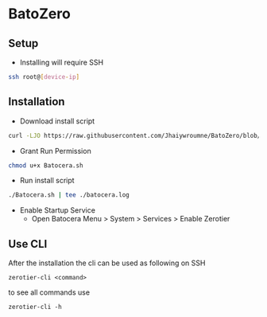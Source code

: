 # BatoZero
## Setup
- Installing will require SSH
```sh
ssh root@[device-ip]
```

## Installation
 - Download install script
```sh
curl -LJO https://raw.githubusercontent.com/Jhaiywroumne/BatoZero/blob/main/Batocera.sh
```
  * Grant Run Permission
 ```sh
chmod u+x Batocera.sh
```
  * Run install script
```sh
./Batocera.sh | tee ./batocera.log
```
 - Enable Startup Service
     * Open Batocera Menu > System > Services > Enable Zerotier

## Use CLI
After the installation the cli can be used as following on SSH
```
zerotier-cli <command>
```
to see all commands use 
```
zerotier-cli -h
```
